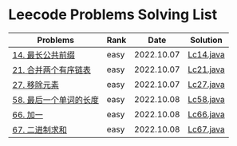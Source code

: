 # Leecode Problems Solving List
| Problems                                                             | Rank | Date       | Solution               |
|----------------------------------------------------------------------|------|------------|------------------------|
| [14. 最长公共前缀](https://leetcode.cn/problems/longest-common-prefix/)    | easy | 2022.10.07 | [Lc14.java](Lc14.java) |
| [21. 合并两个有序链表](https://leetcode.cn/problems/merge-two-sorted-lists/) | easy | 2022.10.07 | [Lc21.java](Lc21.java) |
| [27. 移除元素](https://leetcode.cn/problems/remove-element/)             | easy | 2022.10.07 | [Lc27.java](Lc27.java) |
| [58. 最后一个单词的长度](https://leetcode.cn/problems/length-of-last-word/)   | easy | 2022.10.08 | [Lc58.java](Lc58.java) |
| [66. 加一](https://leetcode.cn/problems/plus-one/)                     | easy | 2022.10.08 | [Lc66.java](Lc66.java) |
| [67. 二进制求和](https://leetcode.cn/problems/add-binary/)                | easy | 2022.10.08 | [Lc67.java](Lc67)      |

